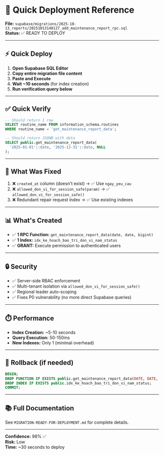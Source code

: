 # 🚀 Quick Deployment Reference

**File:** `supabase/migrations/2025-10-13_reports/20251013140127_add_maintenance_report_rpc.sql`  
**Status:** ✅ READY TO DEPLOY

---

## ⚡ Quick Deploy

1. **Open Supabase SQL Editor**
2. **Copy entire migration file content**
3. **Paste and Execute**
4. **Wait ~10 seconds** (for index creation)
5. **Run verification query below**

---

## ✅ Quick Verify

```sql
-- Should return 1 row
SELECT routine_name FROM information_schema.routines 
WHERE routine_name = 'get_maintenance_report_data';

-- Should return JSONB with data
SELECT public.get_maintenance_report_data(
  '2025-01-01'::date, '2025-12-31'::date, NULL
);
```

---

## 🐛 What Was Fixed

1. ❌ `created_at` column (doesn't exist) → ✅ Use `ngay_yeu_cau`
2. ❌ `allowed_don_vi_for_session_safe(param)` → ✅ `allowed_don_vi_for_session_safe()`
3. ❌ Redundant repair request index → ✅ Use existing indexes

---

## 📊 What's Created

- ✅ **1 RPC Function:** `get_maintenance_report_data(date, date, bigint)`
- ✅ **1 Index:** `idx_ke_hoach_bao_tri_don_vi_nam_status`
- ✅ **GRANT:** Execute permission to authenticated users

---

## 🔒 Security

- ✅ Server-side RBAC enforcement
- ✅ Multi-tenant isolation via `allowed_don_vi_for_session_safe()`
- ✅ Regional leader auto-scoping
- ✅ Fixes P0 vulnerability (no more direct Supabase queries)

---

## ⏱️ Performance

- **Index Creation:** ~5-10 seconds
- **Query Execution:** 50-150ms
- **New Indexes:** Only 1 (minimal overhead)

---

## 🔄 Rollback (if needed)

```sql
BEGIN;
DROP FUNCTION IF EXISTS public.get_maintenance_report_data(DATE, DATE, BIGINT);
DROP INDEX IF EXISTS public.idx_ke_hoach_bao_tri_don_vi_nam_status;
COMMIT;
```

---

## 📚 Full Documentation

See `MIGRATION-READY-FOR-DEPLOYMENT.md` for complete details.

---

**Confidence:** 98% ✅  
**Risk:** Low  
**Time:** ~30 seconds to deploy
